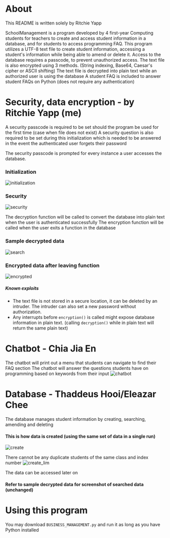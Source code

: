 # About 
This README is written solely by Ritchie Yapp 

SchoolManagement is a program developed by 4 first-year Computing students for teachers to create and access student information in a database, and for students to access programming FAQ.
This program utilizes a UTF-8 text file to create student information, accessing a student's information while being able to amend or delete it.
Access to the database requires a passcode, to prevent unauthorized access.
The text file is also encrypted using 3 methods. (String indexing, Base64, Caesar's cipher or ASCII shifting)
The text file is decrypted into plain text while an authorized user is using the database
A student FAQ is included to answer student FAQs on Python (does not require any authentication)

# Security, data encryption - by Ritchie Yapp (me)
A security passcode is required to be set should the program be used for the first time (case when file does not exist)
A security question is also required to be set during this initialization which is needed to be answered in the event the authenticated user forgets their password

The security passcode is prompted for every instance a user accesses the database.

### Initialization
![initialization](https://user-images.githubusercontent.com/60218942/125153382-d8da0980-e185-11eb-9199-d90af05d03b4.PNG)

### Security
![security](https://user-images.githubusercontent.com/60218942/125153391-e7282580-e185-11eb-8734-237a17941163.PNG)


The decryption function will be called to convert the database into plain text when the user is authenticated successfully
The encryption function will be called when the user exits a function in the database 
### Sample decrypted data 
![search](https://user-images.githubusercontent.com/60218942/125153288-45a0d400-e185-11eb-8f50-9f8cb647858f.PNG)

### Encrypted data after leaving function 
![encrypted](https://user-images.githubusercontent.com/60218942/125153353-ae884c00-e185-11eb-813f-8fa23aade92b.PNG)

##### Known exploits
- The text file is not stored in a secure location, it can be deleted by an intruder. The intruder can also set a new password without authorization.
- Any interrupts before ```encryption()``` is called might expose database information in plain text. (calling ```decryption()``` while in plain text will return the same plain text)

# Chatbot - Chia Jia En
The chatbot will print out a menu that students can navigate to find their FAQ section 
The chatbot will answer the questions students have on programming based on keywords from their input
![chatbot](https://user-images.githubusercontent.com/60218942/125153978-1345a580-e18a-11eb-88ea-0fd67797416f.PNG)

# Database - Thaddeus Hooi/Eleazar Chee 
The database manages student information by creating, searching, amending and deleting

#### This is how data is created (using the same set of data in a single run)
![create](https://user-images.githubusercontent.com/60218942/125154055-9830bf00-e18a-11eb-82d6-bd0d6d250c0c.PNG)

There cannot be any duplicate students of the same class and index number
![create_lim](https://user-images.githubusercontent.com/60218942/125154096-e80f8600-e18a-11eb-9908-82672913a2f7.PNG)

The data can be accessed later on 
#### Refer to sample decrypted data for screenshot of searched data (unchanged)

# Using this program
You may download ```BUSINESS_MANAGEMENT.py``` and run it as long as you have Python installed
